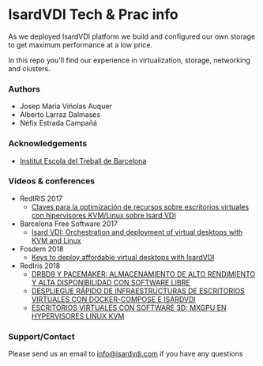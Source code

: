 # Isard**VDI** Tech & Prac info
As we deployed IsardVDI platform we build and configured our own storage to get maximum performance at a low price.

In this repo you'll find our experience in virtualization, storage, networking and clusters.

### Authors
- Josep Maria Viñolas Auquer
- Alberto Larraz Dalmases
- Néfix Estrada Campañá

### Acknowledgements
- [Institut Escola del Treball de Barcelona](http://www.escoladeltreball.org)

### Videos & conferences
- RedIRIS 2017
    - [Claves para la optimización de recursos sobre escritorios virtuales con hipervisores KVM/Linux sobre Isard VDI](https://tv.rediris.es/video/592ee175a7bc2854028b456ag)
- Barcelona Free Software 2017
    - [Isard VDI: Orchestration and deployment of virtual desktops with KVM and Linux](https://www.youtube.com/watch?v=gqmljhK-_0s)
- Fosdem 2018
    - [Keys to deploy affordable virtual desktops with IsardVDI](https://fosdem.org/2018/schedule/event/vai_affordable_vdi/)
- RedIris 2018
    - [DRBD9 Y PACEMAKER: ALMACENAMIENTO DE ALTO RENDIMIENTO Y ALTA DISPONIBILIDAD CON SOFTWARE LIBRE](https://tv.rediris.es/es/jjtt2018/video/5ad626882b81aab4048b4597)
    - [DESPLIEGUE RÁPIDO DE INFRAESTRUCTURAS DE ESCRITORIOS VIRTUALES CON DOCKER-COMPOSE E ISARDVDI](https://tv.rediris.es/es/jjtt2018/video/5ad701ff2b81aa1e028b45ad?track_id=5af318d78726db4e1a8b4567)
    - [ESCRITORIOS VIRTUALES CON SOFTWARE 3D: MXGPU EN HYPERVISORES LINUX KVM](https://tv.rediris.es/es/jjtt2018/video/5ad7024e2b81aab2048b458d?track_id=5af318e78726db591a8b4567)


### Support/Contact
Please send us an email to [info@isardvdi.com](mailto:info@isardvdi.com) if you have any questions 
